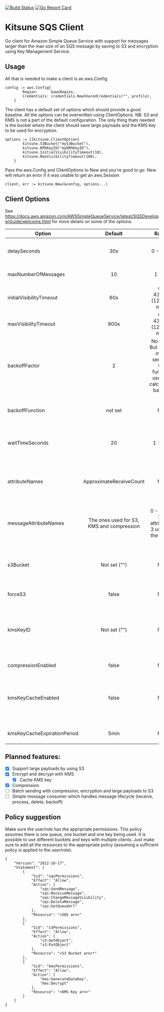 [![Build Status](https://travis-ci.org/larwef/kitsune.svg?branch=master)](https://travis-ci.org/larwef/kitsune)
[![Go Report Card](https://goreportcard.com/badge/github.com/larwef/kitsune)](https://goreportcard.com/report/github.com/larwef/kitsune)

# Kitsune SQS Client
Go client for Amazon Simple Queue Service with support for messages larger than the max size of an SQS message by saving to S3 and
encryption using Key Management Service.

## Usage
All that is needed to make a client is an aws.Config

```
config := aws.Config{
		Region:      &awsRegion,
		Credentials: credentials.NewSharedCredentials("", profile),
	}
```

The client has a default set of options which should provide a good baseline. All the options can be overwritten using
ClientOptions. NB: S3 and KMS is not a part of the default configuration. The only thing thats needed is the bucket where the
client should save large payloads and the KMS key to be used for encryption.

```
options := []kitsune.ClientOption{
		kitsune.S3Bucket("myS3Bucket"),
		kitsune.KMSKeyID("myKMSKeyID"),
		kitsune.InitialVisibilityTimeout(10),
		kitsune.MaxVisibilityTimeout(100),
	}
```

Pass the aws.Config and ClientOptions to New and you're good to go. New will return an error if it was unable to get an
aws.Session

```
client, err := kitsune.New(&config, options...)
```

## Client Options
 See https://docs.aws.amazon.com/AWSSimpleQueueService/latest/SQSDeveloperGuide/welcome.html for more details on some of the options.
 
| Option                      | Default                                   | Range                                                                         | Comment                                                                                                                                                                                                 |
| --------------------------- | :---------------------------------------: | :---------------------------------------------------------------------------: | ------------------------------------------------------------------------------------------------------------------------------------------------------------------------------------------------------- |
| delaySeconds                | 30s                                       | 0 - 900s                                                                      | Sets how many seconds a message will be unavailable before they are pollable from SQS.                                                                                                                  |
| maxNumberOfMessages         | 10                                        | 1 - 10                                                                        | Max number of messages returned when polling SQS.                                                                                                                                                       |
| initialVisibilityTimeout    | 60s                                       | 0 - 43,200 (12hours max)                                                      | Sets the minimum visibility timeout in seconds when calculating visibility timeout.                                                                                                                     |
| maxVisibilityTimeout        | 900s                                      | 0 - 43,200 (12hours max)                                                      | Sets max visibility timeout in seconds when calculating visibility timeout.                                                                                                                             |
| backoffFactor               | 2                                         | No limits. But should make sense in the function used for calculating backoff | Used when calculating visibility timeout.                                                                                                                                                               |
| backoffFunction             | not set                                   | N/A                                                                           | Function used for calculating next visibility timeout. One can implement one or use on of the provided functions.                                                                                       |
| waitTimeSeconds             | 20                                        | 1 - 20s                                                                       | Number of seconds a polling call will wait for response. Remeber to enable long polling when creating the queue.                                                                                        |
| attributeNames              | ApproximateReceiveCount                   | N/A                                                                           | Determines which (AWS specific) attributes are returned when polling SQS. ApproximateReceiveCount is used for backoff and is set by default.                                                            |
| messageAttributeNames       | The ones used for S3, KMS and compression | 0 - 7 (3 - 10) attributes. 3 used by the client.                              | Determines which (custom) attributes are returned when polling SQS. Remeber to add here if using any custom message attributes.                                                                         |
| s3Bucket                    | Not set ("")                              | N/A                                                                           | Determines which bucket payloads will be uploaded to. Remeber that sender and receiver might use different buckets. So make sure both have appropriate permissions.                                     |
| forceS3                     | false                                     | N/A                                                                           | All messages will be put to S3 regardless of size                                                                                                                                                       |
| kmsKeyID                    | Not set ("")                              | N/A                                                                           | Sets the KMS key usedfor encryption. Remember that the key used by sender and receiver is not necessarily the same. So each side needs to have permission for all keys used when sending and receiving. |
| compressionEnabled          | false                                     | N/A                                                                           | Payloads are gzip compressed.                                                                                                                                                                           |
| kmsKeyCacheEnabled          | false                                     | N/A                                                                           | If enabled keys will be kept in memory for a set duration and reused. Note that caching keys is against best practise, which is why it's disabled by default, but it can save a lot on calls to KMS.    |
| kmsKeyCacheExpirationPeriod | 5min                                      | N/A                                                                           | The duration a key in the cache will be valid if key caching is enabled                                                                                                                                 |

## Planned features:
- [x] Support large payloads by using S3
- [x] Encrypt and decrypt with KMS
    - [x] Cache KMS key
- [x] Compression
- [ ] Batch sending with compression, encryption and large payloads to S3
- [ ] Simple message consumer which handles message lifecycle (receive, process, delete, backoff)

## Policy suggestion
Make sure the user/role has the appripriate permissions. This policy assumes there is one queue, one bucket and one key being
used. It is possible to use different buckets and keys with multiple clients. Just make sure to add all the resources to the
appropriate policy (assuming a sufficient policy is applied to the user/role).

```
{
    "Version": "2012-10-17",
    "Statement": [
        {
            "Sid": "sqsPermissions",
            "Effect": "Allow",
            "Action": [
                "sqs:SendMessage",
                "sqs:ReceiveMessage",
                "sqs:ChangeMessageVisibility",
                "sqs:DeleteMessage",
                "sqs:GetQueueUrl"
            ],
            "Resource": "<SQS arn>"
        },
        {
            "Sid": "s3Permissions",
            "Effect": "Allow",
            "Action": [
                "s3:GetObject",
                "s3:PutObject"
            ],
            "Resource": "<S3 Bucket arn>*"
        },
        {
            "Sid": "kmsPermissions",
            "Effect": "Allow",
            "Action": [
                "kms:GenerateDataKey",
                "kms:Decrypt"
            ],
            "Resource": "<KMS Key arn>"
        }
    ]
}
```